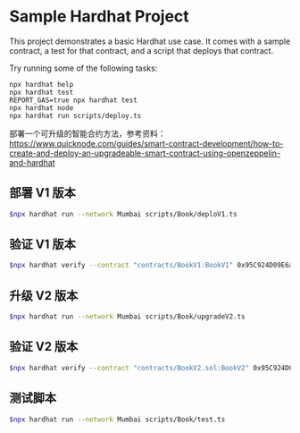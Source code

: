 # Sample Hardhat Project

This project demonstrates a basic Hardhat use case. It comes with a sample contract, a test for that contract, and a script that deploys that contract.

Try running some of the following tasks:

```shell
npx hardhat help
npx hardhat test
REPORT_GAS=true npx hardhat test
npx hardhat node
npx hardhat run scripts/deploy.ts
```

部署一个可升级的智能合约方法，参考资料：
https://www.quicknode.com/guides/smart-contract-development/how-to-create-and-deploy-an-upgradeable-smart-contract-using-openzeppelin-and-hardhat

## 部署 V1 版本

```bash
$npx hardhat run --network Mumbai scripts/Book/deploV1.ts
```

## 验证 V1 版本

```bash
$npx hardhat verify --contract "contracts/BookV1:BookV1" 0x95C924D09E6aa2FCc5bD1f5C8cc0E810234DEf9E --network Mumbai
```

## 升级 V2 版本

```bash
$npx hardhat run --network Mumbai scripts/Book/upgradeV2.ts
```

## 验证 V2 版本

```bash
$npx hardhat verify --contract "contracts/BookV2.sol:BookV2" 0x95C924D09E6aa2FCc5bD1f5C8cc0E810234DEf9E --network Mumbai
```

## 测试脚本

```bash
$npx hardhat run --network Mumbai scripts/Book/test.ts
```
